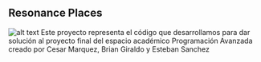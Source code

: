 ## Resonance Places
![alt text](https://github.com/Cemarquez/ResonancePlaces/blob/master/logo_resonance.jpg)
Este proyecto representa el código que desarrollamos para dar solución al proyecto final del espacio académico Programación Avanzada creado por Cesar Marquez, Brian Giraldo y Esteban Sanchez